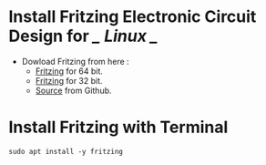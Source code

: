  # Install Fritzing Electronic Circuit Design for *_ Linux _*
 
* Dowload Fritzing from here :
    * [Fritzing](http://fritzing.org/download/0.9.3b/linux-64bit/fritzing-0.9.3b.linux.AMD64.tar.bz2) for 64 bit.
    * [Fritzing](http://fritzing.org/download/0.9.3b/linux-32bit/fritzing-0.9.3b.linux.i386.tar.bz2) for 32 bit.
    * [Source](https://github.com/fritzing/fritzing-app) from Github.
 # Install Fritzing with Terminal 
    sudo apt install -y fritzing
    
